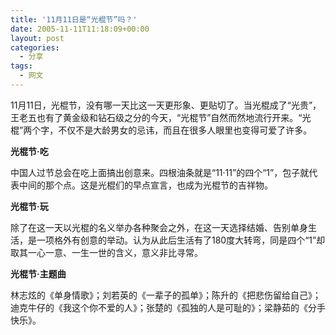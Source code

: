 ```yaml
---
title: '11月11日是“光棍节”吗？'
date: 2005-11-11T11:18:09+00:00
layout: post
categories:
  - 分享
tags:
  - 网文
---
```


11月11日，光棍节，没有哪一天比这一天更形象、更贴切了。当光棍成了“光贵”，王老五也有了黄金级和钻石级之分的今天，“光棍节”自然而然地流行开来。“光棍”两个字，不仅不是大龄男女的忌讳，而且在很多人眼里也变得可爱了许多。

**光棍节·吃**

中国人过节总会在吃上面搞出创意来。四根油条就是“11·11”的四个“1”，包子就代表中间的那个点。这是光棍们的早点宣言，也成为光棍节的吉祥物。

**光棍节·玩**

除了在这一天以光棍的名义举办各种聚会之外，在这一天选择结婚、告别单身生活，是一项格外有创意的举动。认为从此后生活有了180度大转弯，同是四个“1”却取其一心一意、一生一世的含义，意义非比寻常。

**光棍节·主题曲**

林志炫的《单身情歌》；刘若英的《一辈子的孤单》；陈升的《把悲伤留给自己》；迪克牛仔的《我这个你不爱的人》；张楚的《孤独的人是可耻的》；梁静茹的《分手快乐》。